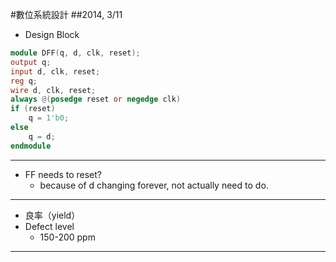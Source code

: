 #數位系統設計
##2014, 3/11

- Design Block

```verilog
module DFF(q, d, clk, reset);
output q;
input d, clk, reset;
reg q;
wire d, clk, reset;
always @(posedge reset or negedge clk)
if (reset)
	q = 1'b0;
else
	q = d;
endmodule
```

---

- FF needs to reset?
	* because of d changing forever, not actually need to do.

---

- 良率（yield）
- Defect level
	* 150-200 ppm

---